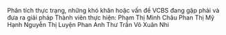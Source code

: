 Phân tích thực trạng, những khó khăn hoặc vấn đề VCBS đang gặp phải và đưa ra giải pháp
Thành viên thực hiện:
Phạm Thị Minh Châu
Phan Thị Mỹ Hạnh
Nguyễn Thị Luyện
Phan Anh Thư
Trần Võ Xuân Nhi



